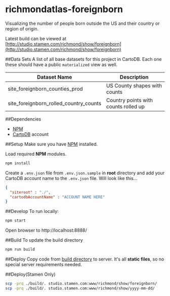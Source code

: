 # richmondatlas-foreignborn
Visualizing the number of people born outside the US and their country or region of origin.

Latest build can be viewed at [http://studio.stamen.com/richmond/show/foreignborn](http://studio.stamen.com/richmond/show/foreignborn)


##Data Sets
A list of all base datasets for this project in CartoDB.  Each one these should have a public `materialized` view as well.

Dataset Name | Description
------------ | -----------
site_foreignborn_counties_prod | US County shapes with counts
site_foreignborn_rolled_country_counts | Country points with counts rolled up

##Dependencies
* [NPM](https://www.npmjs.com/)
* [CartoDB](https://cartodb.com/) account

##Setup
Make sure you have [NPM](https://www.npmjs.com/) installed.

Load required **NPM** modules.
```bash
npm install
```

Create a `.env.json` file from `.env.json.sample` in **root** directory and add your CartoDB account name to the `.env.json` file. Will look like this...
```json
{
  "siteroot" : "./",
  "cartodbAccountName" : "ACCOUNT NAME HERE"
}
```

##Develop
To run locally:
```bash
npm start
```
Open browser to http://localhost:8888/

##Build
To update the build directory
```bash
npm run build
```

##Deploy
Copy code from [build directory](./build) to server.  It's all **static files**, so no special server requirements needed.

##Deploy(Stamen Only)
```bash
scp -prq ./build/. studio.stamen.com:www/richmond/show/foreignborn/
scp -prq ./build/. studio.stamen.com:www/richmond/show/yyyy-mm-dd/
```



